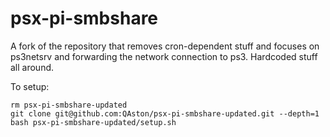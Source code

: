 # psx-pi-smbshare

A fork of the repository that removes cron-dependent stuff and focuses on ps3netsrv and forwarding the network connection to ps3. Hardcoded stuff all around.

To setup:

```
rm psx-pi-smbshare-updated
git clone git@github.com:QAston/psx-pi-smbshare-updated.git --depth=1
bash psx-pi-smbshare-updated/setup.sh
```